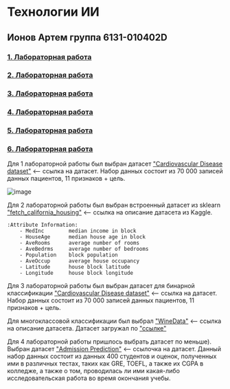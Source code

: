 # Технологии ИИ

## Ионов Артем группа 6131-010402D

### [1. Лабораторная работа](https://github.com/sat4h/AIT/blob/a78670aa2191c15e184cec287b3362370bcd48e4/LR1Ionov/6131_IonovA_lab_1_pandas.ipynb)

### [2. Лабораторная работа]()

### [3. Лабораторная работа](https://github.com/sat4h/AIT/blob/a78670aa2191c15e184cec287b3362370bcd48e4/LR3Ionov/6131_IonovA_lab_3_kNN.ipynb)

### [4. Лабораторная работа](https://github.com/sat4h/AIT/blob/a78670aa2191c15e184cec287b3362370bcd48e4/LR4Ionov/6131_IonovA_lab_4_tree.ipynb)

### [5. Лабораторная работа]()

### [6. Лабораторная работа]()

Для 1 лабораторной работы был выбран датасет ["Cardiovascular Disease dataset"](https://www.kaggle.com/datasets/sulianova/cardiovascular-disease-dataset) <-- ссылка на датасет. Набор данных состоит из 70 000 записей данных пациентов, 11 признаков + цель.

![image](https://github.com/sat4h/AIT/assets/146749026/27122a0a-9316-412c-919a-70a7ffcc3582)

Для 2 лабораторной работы был выбран встроенный датасет из sklearn ["fetch_california_housing"](https://www.kaggle.com/code/olanrewajurasheed/california-housing-dataset) <-- ссылка на описание датасета из Kaggle. 

    :Attribute Information:
        - MedInc        median income in block
        - HouseAge      median house age in block
        - AveRooms      average number of rooms
        - AveBedrms     average number of bedrooms
        - Population    block population
        - AveOccup      average house occupancy
        - Latitude      house block latitude
        - Longitude     house block longitude
        
Для 3 лабораторной работы был выбран датасет для бинарной классификации ["Cardiovascular Disease dataset"](https://www.kaggle.com/datasets/sulianova/cardiovascular-disease-dataset) <-- ссылка на датасет. Набор данных состоит из 70 000 записей данных пациентов, 11 признаков + цель.

Для многоклассовой классификации был выбрал ["WineData"](https://archive.ics.uci.edu/dataset/109/wine) <-- ссылка на описание датасета. Датасет загружал по ["ссылке"](https://archive.ics.uci.edu/ml/machine-learning-databases/wine/wine.data) 

Для 4 лабораторной работы пришлось выбрать датасет по меньше). Выбран датасет ["Admission Prediction"](https://www.kaggle.com/datasets/mananmehta02/admission-prediction) <-- ссылочка на датасет. Данный набор данных состоит из данных 400 студентов и оценок, полученных ими в различных тестах, таких как GRE, TOEFL, а также их CGPA в колледже, а также о том, проводилась ли ими какая-либо исследовательская работа во время окончания учебы. 
